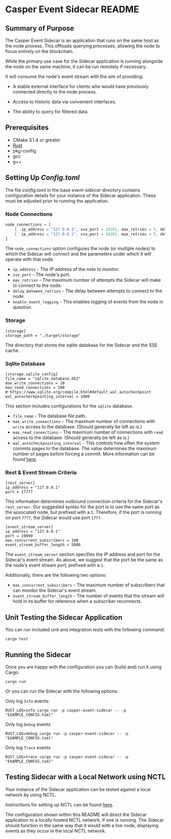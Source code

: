 # Casper Event Sidecar README

## Summary of Purpose

The Casper Event Sidecar is an application that runs on the same host as the node process. This offloads querying processes, allowing the node to focus entirely on the blockchain.

While the primary use case for the Sidecar application is running alongside the node on the same machine, it can be run remotely if necessary.

It will consume the node's event stream with the aim of providing:

- A stable external interface for clients who would have previously connected directly to the node process.

- Access to historic data via convenient interfaces.

- The ability to query for filtered data.

## Prerequisites

* CMake 3.1.4 or greater
* [Rust](https://www.rust-lang.org/tools/install)
* pkg-config
* gcc
* g++

## Setting Up *Config.toml*

The file *config.toml* in the base *event-sidecar* directory contains configuration details for your instance of the Sidecar application. These must be adjusted prior to running the application.


### Node Connections

```rust
node_connections = [
    {  ip_address = "127.0.0.1", sse_port = 18101, max_retries = 5, delay_between_retries = 5, enable_event_logging = true  },
    {  ip_address = "127.0.0.1", sse_port = 18102, max_retries = 5, delay_between_retries = 5, enable_event_logging = false  },
]
```

The `node_connections` option configures the node (or multiple nodes) to which the Sidecar will connect and the parameters under which it will operate with that node.

* `ip_address` - The IP address of the note to monitor.
* `sse_port` - The node's port.
* `max_retries` - The maximum number of attempts the Sidecar will make to connect to the node.
* `delay_between_retries` - The delay between attempts to connect to the node.
* `enable_event_logging` - This enables logging of events from the node in question.

### Storage

```
[storage]
storage_path = "./target/storage"
```
The directory that stores the sqlite database for the Sidecar and the SSE cache.

### Sqlite Database

```
[storage.sqlite_config]
file_name = "sqlite_database.db3"
max_write_connections = 10
max_read_connections = 100
# https://www.sqlite.org/compile.html#default_wal_autocheckpoint
wal_autocheckpointing_interval = 1000
```

This section includes configurations for the `sqlite` database.

* `file_name` - The database file path.
* `max_write_connections` - The maximum number of connections with `write` access to the database. (Should generally be left as is.)
* `max_read_connections` - The maximum number of connections with `read` access to the database. (Should generally be left as is.)
* `wal_autocheckpointing_interval` - This controls how often the system commits pages to the database. The value determines the maximum number of pages before forcing a commit. More information can be found [here](https://www.sqlite.org/compile.html#default_wal_autocheckpoint).

### Rest & Event Stream Criteria

```
[rest_server]
ip_address = "127.0.0.1"
port = 17777
```

This information determines outbound connection criteria for the Sidecar's `rest_server`. Our suggested syntax for the port is to use the same port as the associated node, but prefixed with a `1`. Therefore, if the port is running on port `7777`, the Sidecar would use port `1777`.

```
[event_stream_server]
ip_address = "127.0.0.1"
port = 19999
max_concurrent_subscribers = 100
event_stream_buffer_length = 5000
```

The `event_stream_server` section specifies the IP address and port for the Sidecar's event stream. As above, we suggest that the port be the same as the node's event stream port, prefixed with a `1`.

Additionally, there are the following two options:

* `max_concurrent_subscribers` - The maximum number of subscribers that can monitor the Sidecar's event stream.
* `event_stream_buffer_length` - The number of events that the stream will hold in its buffer for reference when a subscriber reconnects.

## Unit Testing the Sidecar Application

You can run included unit and integration tests with the following command:

```
cargo test
```

## Running the Sidecar

Once you are happy with the configuration you can (build and) run it using Cargo:

```shell
cargo run
```
Or you can run the Sidecar with the following options:

Only log `Info` events:

```
RUST_LOG=info cargo run -p casper-event-sidecar -- -p "EXAMPLE_CONFIG.toml"
```

Only log `Debug` events

```
RUST_LOG=debug cargo run -p casper-event-sidecar -- -p "EXAMPLE_CONFIG.toml"
```

Only log `Trace` events

```
RUST_LOG=trace cargo run -p casper-event-sidecar -- -p "EXAMPLE_CONFIG.toml"
```

## Testing Sidecar with a Local Network using NCTL

Your instance of the Sidecar application can be tested against a local network by using NCTL.

Instructions for setting up NCTL can be found [here](https://docs.casperlabs.io/dapp-dev-guide/building-dapps/setup-nctl/).

The configuration shown within this README will direct the Sidecar application to a locally hosted NCTL network, if one is running. The Sidecar should function in the same way that it would with a live node, displaying events as they occur in the local NCTL network.
